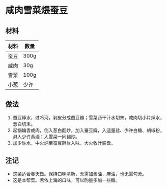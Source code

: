 # 咸肉雪菜煨蚕豆

## 材料

| 材料 | 数量 |
| ---- | ---- |
| 蚕豆 | 300g |
| 咸肉 | 30g  |
| 雪菜 | 100g |
| 小葱 | 少许 |

## 做法

1. 蚕豆焯水，过冷河，剥皮分成蚕豆瓣；雪菜沥干汁水切末，咸肉切小片焯水，葱白切末。
2. 起锅煸香咸肉，倒入葱白翻炒，加入蚕豆瓣，入适量盐、少许白糖、胡椒粉，淋入少许黄酒；入雪菜一同翻炒。
3. 加少许水，中火焖至蚕豆酥烂入味，大火收汁装盘。

## 注记

- 这菜适合春天做。保持口味清新，无需加酱油、麻油，也无需勾芡。
- 这是本帮菜。若依上海的口味，可以酌量多加一些糖。